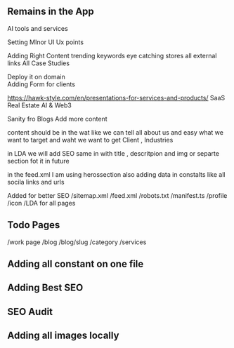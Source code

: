 ## Remains in the App 
  
AI tools and services 

Setting MInor UI Ux points 

Adding Right Content 
trending keywords 
eye catching stores 
all external links 
All Case Studies 

Deploy it on domain  
Adding Form for clients 

https://hawk-style.com/en/presentations-for-services-and-products/
SaaS
Real Estate
AI & Web3

Sanity fro Blogs 
Add more content 

content should be in the wat like we can tell all about us and easy what we want to target and waht we want to get Client , Industries 


in LDA we will add SEO same in with title , descritpion and img or separte section fot it in future 

in the feed.xml I am using herossection also 
adding data in constalts like all socila links and urls


Added for better SEO
/sitemap.xml
/feed.xml
/robots.txt
/manifest.ts
/profile
/icon
/LDA for all pages 

## Todo Pages 
/work page 
/blog
/blog/slug
/category
/services

## Adding all constant on one file 
## Adding Best SEO 
## SEO Audit 
## Adding all images locally 
